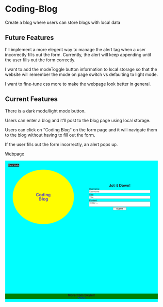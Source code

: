 # Coding-Blog
Create a blog where users can store blogs with local data

## Future Features
I'll implement a more elegent way to manage the alert tag when a user incorrectly fills out the form. Currently, the alert will keep appending until the user fills out the form correctly.

I want to add the modeToggle button information to local storage so that the website will remember the mode on page switch vs defaulting to light mode.

I want to fine-tune css more to make the webpage look better in general.

## Current Features
There is a dark mode/light mode button.

Users can enter a blog and it'll post to the blog page using local storage.

Users can click on "Coding Blog" on the form page and it will navigate them to the blog without having to fill out the form.

If the user fills out the form incorrectly, an alert pops up.

[Webpage](https://skylerrhys.github.io/Coding-Blog/index.html)

![Image](./assets/_Users_skylerjones_bootcamp_Coding-Blog_index.html.png)
